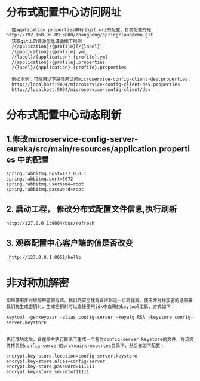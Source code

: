 # 分布式配置中心访问网址
      在application.properties中有个git.uri的配置，目前配置的是http://192.168.96.89:3000/zhangpeng/springclouddemo.git
      获取git上的资源信息遵循如下规则：
      /{application}/{profile}[/{label}]
      /{application}-{profile}.yml
      /{label}/{application}-{profile}.yml
      /{application}-{profile}.properties
      /{label}/{application}-{profile}.properties
     
      例如本例：可使用以下路径来访问microservice-config-client-dev.properties：
      http://localhost:9004/microservice-config-client-dev.properties
      http://localhost:9004/microservice-config-client/dev
 
# 分布式配置中心动态刷新
 
## 1.修改microservice-config-server-eureka/src/main/resources/application.properties 中的配置

    spring.rabbitmq.host=127.0.0.1
    spring.rabbitmq.port=5672
    spring.rabbitmq.username=root
    spring.rabbitmq.password=root
    
## 2. 启动工程， 修改分布式配置文件信息,执行刷新
    http://127.0.0.1:9004/bus/refresh
    
## 3. 观察配置中心客户端的值是否改变
     http://127.0.0.1:8051/hello
    
    
# 非对称加解密

    如果使用非对称加解密的方式，我们的安全性将会得到进一步的提高。使用非对称加密的话需要我们先生成密钥对，生成密钥对可以直接使用jdk中自带的keytool工具，方式如下：
    
    keytool -genkeypair -alias config-server -keyalg RSA -keystore config-server.keystore
    
    
    执行成功之后，会在命令执行目录下生成一个名为config-server.keystore的文件，将该文件拷贝到config-server的src\main\resources目录下，然后做如下配置：
    
    encrypt.key-store.location=config-server.keystore
    encrypt.key-store.alias=config-server
    encrypt.key-store.password=111111
    encrypt.key-store.secret=111111
      
 

